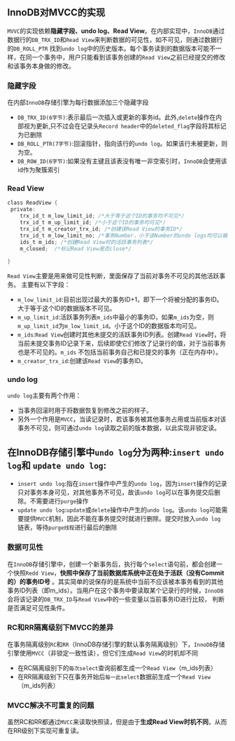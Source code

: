 ## InnoDB对MVCC的实现

`MVVC`的实现依赖**隐藏字段、undo log、Read View**。在内部实现中，`InnoDB`通过数据行的`DB_TRX_ID`和`Read View`来判断数据的可见性，如不可见，则通过数据行的`DB_ROLL_PTR`
找到`undo log`中的历史版本。每个事务读到的数据版本可能不一样，在同一个事务中，用户只能看到该事务创建的`Read View`之前已经提交的修改和该事务本身做的修改。

### 隐藏字段

在内部`InnoDB`存储引擎为每行数据添加三个隐藏字段

- `DB_TRX_ID(6字节)`:表示最后一次插入或更新的事务id。此外,`delete`操作在内部视为更新,只不过会在记录头`Record header`中的`deleted_flag`字段将其标记为已删除
- `DB_ROLL_PTR(7字节)`:回滚指针，指向该行的`undo log`。如果该行未被更新，则为空。
- `DB_ROW_ID(6字节)`:如果没有主键且该表没有唯一非空索引时，`InnoDB`会使用该id作为聚簇索引

### Read View

```c
class ReadView {
 private:
    trx_id_t m_low_limit_id; /*大于等于这个ID的事务均不可见*/
    trx_id_t m_up_limit_id; /*小于这个ID的事务均可见*/
    trx_id_t m_creator_trx_id; /*创建该Read View的事务ID*/
    trx_id_t m_low_limit_no; /*事务Number，小于该Number的undo logs均可以被Purge*/
    ids_t m_ids; /*创建Read View时的活跃事务列表*/ 
    m_closed;  /*标记Read View是否close*/
  
}
```

`Read View`主要是用来做可见性判断，里面保存了当前对事务不可见的其他活跃事务。 主要有以下字段：

- `m_low_limit_id`:目前出现过最大的事务ID+1，即下一个将被分配的事务ID。大于等于这个ID的数据版本不可见。
- `m_up_limit_id`:活跃事务列表`m_ids`中最小的事务ID，如果`m_ids`为空，则`m_up_limit_id`为`m_low_limit_id`。小于这个ID的数据版本均可见。
- `m_ids`:`Read View`创建时其他未提交的活跃事务ID列表。创建`Read View`时，将当前未提交事务ID记录下来，后续即使它们修改了记录行的值，对于当前事务也是不可见的。`m_ids`
  不包括当前事务自己和已提交的事务（正在内存中）。
- `m_creator_trx_id`:创建该`Read View`的事务ID。

### undo log

`undo log`主要有两个作用：

- 当事务回滚时用于将数据恢复到修改之前的样子。
- 另外一个作用是`MVCC`，当读记录时，若该事务被其他事务占用或当前版本对该事务不可见，则可通过`undo log`读取之前的版本数据，以此实现非锁定读。

## **在InnoDB存储引擎中`undo log`分为两种:`insert undo log`和 `update undo log`**:

- `insert undo log`:指在`insert`操作中产生的`undo log`，因为`insert`操作的记录只对事务本身可见，对其他事务不可见，故该`undo log`可以在事务提交后删除。不需要进行`purge`操作
- `update undo log`:`update`或`delete`操作中产生的`undo log`。该`undo log`可能需要提供`MVCC`机制，因此不能在事务提交时就进行删除。提交时放入`undo log`
  链表，等待`purge线程`进行最后的删除

### 数据可见性

在`InnoDB`存储引擎中，创建一个新事务后，执行每个`select`语句前，都会创建一个快照`Redd View`，**快照中保存了当前数据库系统中正在处于活跃（没有Commit的）的事务ID号**
。其实简单的说保存的是系统中当前不应该被本事务看到的其他事务ID列表（即m_ids）。当用户在这个事务中要读取某个记录行的时候，`InnoDB`会将该记录的`DB_TRX_ID`与`Read View`中的一些变量以当前事务ID进行比较，
判断是否满足可见性条件。

### RC和RR隔离级别下MVCC的差异

在事务隔离级别`RC`和`RR`（InnoDB存储引擎的默认事务隔离级别）下，`InnoDB`存储引擎使用`MVCC`（非锁定一致性读），但它们生成`Read View`的时机却不同

- 在RC隔离级别下的`每次select`查询前都生成一个`Read View`（m_ids列表）
- 在RR隔离级别下只在事务开始后`每一此select`数据前生成一个`Read View`（m_ids列表）

### MVCC解决不可重复的问题

虽然RC和RR都通过`MVCC`来读取快照读，但是由于**生成Read View时机不同**，从而在RR级别下实现可重复读。
